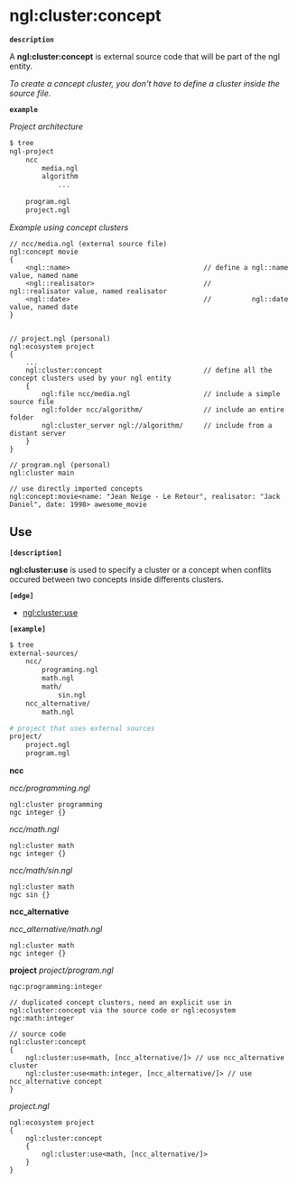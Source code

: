 # ngl:cluster:concept

__`description`__

A **ngl:cluster:concept** is external source code that will be part of the ngl entity.

*To create a concept cluster, you don't have to define a cluster inside the source file.*

__`example`__

*Project architecture*

```bash
$ tree
ngl-project
    ncc
        media.ngl
        algorithm
            ...
        
    program.ngl
    project.ngl
```

*Example using concept clusters*

```ngl
// ncc/media.ngl (external source file)
ngl:concept movie
{
    <ngl::name>                                 // define a ngl::name value, named name 
    <ngl::realisator>                           //          ngl::realisator value, named realisator
    <ngl::date>                                 //          ngl::date value, named date
}


// project.ngl (personal)
ngl:ecosystem project
{
    ...
    ngl:cluster:concept                         // define all the concept clusters used by your ngl entity
    {
        ngl:file ncc/media.ngl                  // include a simple source file
        ngl:folder ncc/algorithm/               // include an entire folder
        ngl:cluster_server ngl://algorithm/     // include from a distant server
    }
}

// program.ngl (personal)
ngl:cluster main

// use directly imported concepts
ngl:concept:movie<name: "Jean Neige - Le Retour", realisator: "Jack Daniel", date: 1998> awesome_movie
```

## Use

__`[description]`__

**ngl:cluster:use** is used to specify a cluster or a concept when conflits occured between two concepts inside differents clusters.

__`[edge]`__

- [ngl:cluster:use](../cluster.md#Use)

__`[example]`__

```sh
$ tree
external-sources/
    ncc/
        programing.ngl
        math.ngl
        math/
            sin.ngl
    ncc_alternative/
        math.ngl

# project that uses external sources
project/
    project.ngl
    program.ngl
```

**ncc**

*ncc/programming.ngl*
```ngl
ngl:cluster programming
ngc integer {}
```

*ncc/math.ngl*
```ngl
ngl:cluster math
ngc integer {}
```

*ncc/math/sin.ngl*
```ngl
ngl:cluster math
ngc sin {}
```

**ncc_alternative**

*ncc_alternative/math.ngl*
```ngl
ngl:cluster math
ngc integer {}
```

**project**
*project/program.ngl*
```ngl
ngc:programming:integer

// duplicated concept clusters, need an explicit use in ngl:cluster:concept via the source code or ngl:ecosystem
ngc:math:integer

// source code
ngl:cluster:concept
{           
    ngl:cluster:use<math, [ncc_alternative/]> // use ncc_alternative cluster
    ngl:cluster:use<math:integer, [ncc_alternative/]> // use ncc_alternative concept
}
```

*project.ngl*
```ngl
ngl:ecosystem project
{
    ngl:cluster:concept
    {           
        ngl:cluster:use<math, [ncc_alternative/]>
    }
}
```